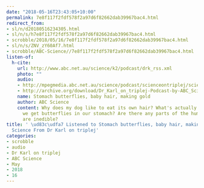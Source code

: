 ```yaml
---
date: "2018-05-16T23:43:05+10:00"
permalink: 7e8f117f2fdf578f2a97d6f82662dab39967bac4.html
redirect_from:
- sl/n/d20180516234305.html
- sl/n/s/h7e8f117f2fdf578f2a97d6f82662dab39967bac4.html
- scrobble/2018/05/16/7e8f117f2fdf578f2a97d6f82662dab39967bac4.html
- sl/n/s/ZNV_zY60Af7.html
- scrobble/ABC-Science//7e8f117f2fdf578f2a97d6f82662dab39967bac4.html
listen-of:
  h-cite:
    url: http://www.abc.net.au/science/k2/podcast/drk_rss.xml
    photo: ""
    audio:
    - http://mpegmedia.abc.net.au/science/podcast/scienceontriplej/scienceontriplej20170615.mp3
    - http://archive.org/download/Dr_Karl_on_triplej-Podcast-by-ABC_Science/Stomach_butterflies_baby_hair_making_gold.mp3
    name: Stomach butterflies, baby hair, making gold
    author: ABC Science
    content: Why does my dog like to eat its own hair? What's actually happening when
      we get butterflies in our stomach? Are there any parts of the human body that
      are inedible?
title: ' \ud83c\udfa7 Listened to Stomach butterflies, baby hair, making gold by ABC
  Science From Dr Karl on triplej'
categories:
- scrobble
- audio
- Dr Karl on triplej
- ABC Science
- May
- 2018
- 16
---
```

